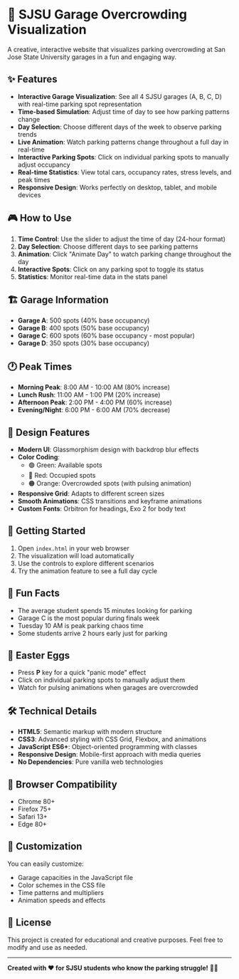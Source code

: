 # 🚗 SJSU Garage Overcrowding Visualization

A creative, interactive website that visualizes parking overcrowding at San Jose State University garages in a fun and engaging way.

## ✨ Features

- **Interactive Garage Visualization**: See all 4 SJSU garages (A, B, C, D) with real-time parking spot representation
- **Time-based Simulation**: Adjust time of day to see how parking patterns change
- **Day Selection**: Choose different days of the week to observe parking trends
- **Live Animation**: Watch parking patterns change throughout a full day in real-time
- **Interactive Parking Spots**: Click on individual parking spots to manually adjust occupancy
- **Real-time Statistics**: View total cars, occupancy rates, stress levels, and peak times
- **Responsive Design**: Works perfectly on desktop, tablet, and mobile devices

## 🎮 How to Use

1. **Time Control**: Use the slider to adjust the time of day (24-hour format)
2. **Day Selection**: Choose different days to see parking patterns
3. **Animation**: Click "Animate Day" to watch parking change throughout the day
4. **Interactive Spots**: Click on any parking spot to toggle its status
5. **Statistics**: Monitor real-time data in the stats panel

## 🏗️ Garage Information

- **Garage A**: 500 spots (40% base occupancy)
- **Garage B**: 400 spots (50% base occupancy)  
- **Garage C**: 600 spots (60% base occupancy - most popular)
- **Garage D**: 350 spots (30% base occupancy)

## 🕐 Peak Times

- **Morning Peak**: 8:00 AM - 10:00 AM (80% increase)
- **Lunch Rush**: 11:00 AM - 1:00 PM (20% increase)
- **Afternoon Peak**: 2:00 PM - 4:00 PM (60% increase)
- **Evening/Night**: 6:00 PM - 6:00 AM (70% decrease)

## 🎨 Design Features

- **Modern UI**: Glassmorphism design with backdrop blur effects
- **Color Coding**: 
  - 🟢 Green: Available spots
  - 🔴 Red: Occupied spots
  - 🟠 Orange: Overcrowded spots (with pulsing animation)
- **Responsive Grid**: Adapts to different screen sizes
- **Smooth Animations**: CSS transitions and keyframe animations
- **Custom Fonts**: Orbitron for headings, Exo 2 for body text

## 🚀 Getting Started

1. Open `index.html` in your web browser
2. The visualization will load automatically
3. Use the controls to explore different scenarios
4. Try the animation feature to see a full day cycle

## 🎯 Fun Facts

- The average student spends 15 minutes looking for parking
- Garage C is the most popular during finals week
- Tuesday 10 AM is peak parking chaos time
- Some students arrive 2 hours early just for parking

## 🎁 Easter Eggs

- Press **P** key for a quick "panic mode" effect
- Click on individual parking spots to manually adjust them
- Watch for pulsing animations when garages are overcrowded

## 🛠️ Technical Details

- **HTML5**: Semantic markup with modern structure
- **CSS3**: Advanced styling with CSS Grid, Flexbox, and animations
- **JavaScript ES6+**: Object-oriented programming with classes
- **Responsive Design**: Mobile-first approach with media queries
- **No Dependencies**: Pure vanilla web technologies

## 📱 Browser Compatibility

- Chrome 80+
- Firefox 75+
- Safari 13+
- Edge 80+

## 🎨 Customization

You can easily customize:
- Garage capacities in the JavaScript file
- Color schemes in the CSS file
- Time patterns and multipliers
- Animation speeds and effects

## 📄 License

This project is created for educational and creative purposes. Feel free to modify and use as needed.

---

**Created with ❤️ for SJSU students who know the parking struggle!** 🚗💨
